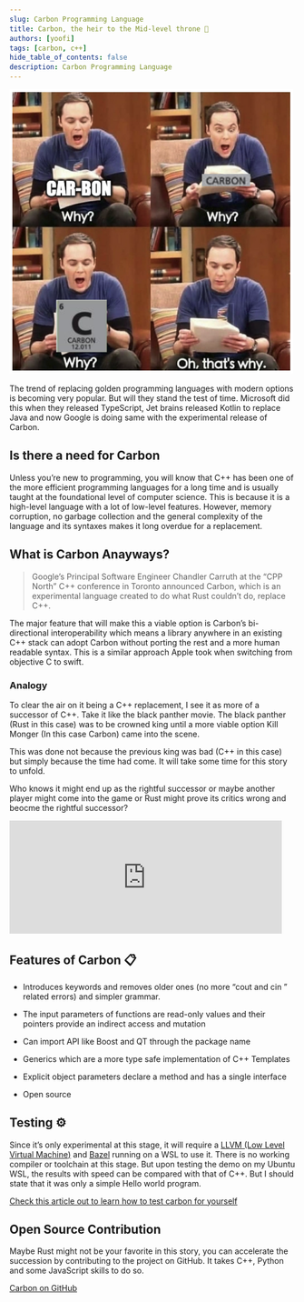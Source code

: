 ```yaml
---
slug: Carbon Programming Language
title: Carbon, the heir to the Mid-level throne 👑
authors: [yoofi]
tags: [carbon, c++]
hide_table_of_contents: false
description: Carbon Programming Language
---
```



![Other](carbonpng.png)

The trend of replacing golden programming languages with modern options is becoming very popular. But will they stand the test of time.
Microsoft did this when they released TypeScript, Jet brains released Kotlin to replace Java and now Google is doing same with the experimental release of Carbon. 

## Is there a need for Carbon

<!--truncate-->

Unless you’re new to programming, you will know that C++ has been one of the more efficient programming languages for a long time and is usually taught at the foundational level of computer science. This is because it is a high-level language with a lot of low-level features. However, memory corruption, no garbage collection and the general complexity of the language and its syntaxes makes it long overdue for a replacement.

## What is Carbon Anayways?

> Google’s Principal Software Engineer Chandler Carruth at the “CPP North” C++ conference in Toronto announced Carbon, which is an experimental language created to do what Rust couldn’t do, replace C++.

The major feature that will make this a viable option is Carbon’s bi-directional interoperability which means a library anywhere in an existing C++ stack can adopt Carbon without porting the rest and a more human readable syntax. This is a similar approach Apple took when switching from objective C to swift.
### Analogy
To clear the air on it being a C++ replacement, I see it as more of a successor of C++. Take it like the black panther movie. The black panther (Rust in this case) was to be crowned king until a more viable option Kill Monger (In this case Carbon) came into the scene. 

This was done not because the previous king was bad (C++ in this case) but simply because the time had come. It will take some time for this story to unfold.

Who knows it might end up as the rightful successor or maybe another player might come into the game or Rust might prove its critics wrong and beocme the rightful successor?
<iframe src="https://giphy.com/embed/o6FWop1Gbuyly" width="480" height="199" frameBorder="0" class="giphy-embed"></iframe>


## Features of Carbon 📋

- Introduces keywords and removes older ones (no more “cout  and cin ” related errors) and simpler grammar.

- The input parameters of functions are read-only values and their pointers provide an indirect access and mutation
- Can import API like Boost and QT through the package name
- Generics which are a more type safe implementation of C++ Templates
- Explicit object parameters declare a method and has a single interface
- Open source



## Testing ⚙️
Since it’s only experimental at this stage, it will require a <a href="https://llvm.org/">LLVM (Low Level Virtual Machine)</a> and <a href="https://bazel.build/">Bazel</a> running on a WSL to use it.
There is no working compiler or toolchain at this stage. But upon testing the demo on my Ubuntu WSL, the results with speed can be compared with that of C++. But I should state that it was only a simple Hello world program. 

[Check this article out to learn how to test carbon for yourself](https://polite-bay-0071b4b10.1.azurestaticapps.net/blog/Testing%20Carbon%20Programming%20Language)



## Open Source Contribution 
Maybe Rust might not be your favorite in this story, you can accelerate the succession by contributing to the project on GitHub. It takes C++, Python and some JavaScript skills to do so. 

[Carbon on GitHub](https://github.com/carbon-language/carbon-lang)

<script async src="https://pagead2.googlesyndication.com/pagead/js/adsbygoogle.js?client=ca-pub-2651219914227916"
     crossorigin="anonymous"></script>